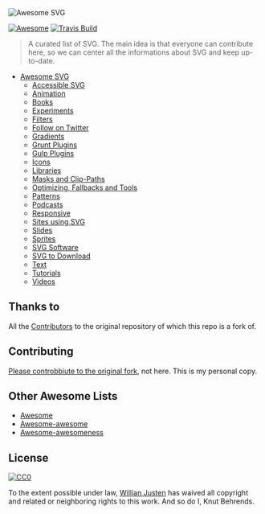 <img src="https://rawgit.com/willianjusten/awesome-svg/master/logo.svg" alt="Awesome SVG">

[![Awesome](https://cdn.rawgit.com/sindresorhus/awesome/d7305f38d29fed78fa85652e3a63e154dd8e8829/media/badge.svg)](https://github.com/sindresorhus/awesome) [![Travis Build](https://travis-ci.org/willianjusten/awesome-svg.svg?branch=master)](https://travis-ci.org/willianjusten/awesome-svg)

> A curated list of SVG. The main idea is that everyone can contribute here, so we can center all the informations about SVG and keep up-to-date.

- [Awesome SVG](#awesome-svg)
  - [Accessible SVG](topics/Accessibility.md)
  - [Animation](topics/Animation.md)
  - [Books](topics/Books.md)
  - [Experiments](topics/Experiments.md)
  - [Filters](topics/Filters.md)
  - [Follow on Twitter](topics/Follow-twitter.md)
  - [Gradients](topics/Gradients.md)
  - [Grunt Plugins](topics/Grunt-plugins.md)
  - [Gulp Plugins](topics/Gulp-plugins.md)
  - [Icons](topics/Icons.md)
  - [Libraries](topics/Libraries.md)
  - [Masks and Clip-Paths](topics/Masks-clips.md)
  - [Optimizing, Fallbacks and Tools](topics/Optimization-tools.md)
  - [Patterns](topics/Patterns.md)
  - [Podcasts](topics/Podcasts.md)
  - [Responsive](topics/Responsive.md)
  - [Sites using SVG](topics/Sites-using-svg.md)
  - [Slides](topics/Slides.md)
  - [Sprites](topics/Sprites.md)
  - [SVG Software](topics/Softwares.md)
  - [SVG to Download](topics/Downloads.md)
  - [Text](topics/Text.md)
  - [Tutorials](topics/Tutorials.md)
  - [Videos](topics/Videos.md)

## Thanks to

All the [Contributors](https://github.com/willianjusten/awesome-svg/graphs/contributors) to the original repository of which this repo is a fork of.

## Contributing

 [Please controbbiute to the original fork](https://github.com/willianjusten/awesome-svg/blob/master/contributing.md), not here. This is my personal copy.

## Other Awesome Lists

- [Awesome](https://github.com/sindresorhus/awesome)
- [Awesome-awesome](https://github.com/emijrp/awesome-awesome)
- [Awesome-awesomeness](https://github.com/bayandin/awesome-awesomeness)

## License

[![CC0](https://i.creativecommons.org/l/by/4.0/88x31.png)](https://creativecommons.org/licenses/by/4.0/)

To the extent possible under law, [Willian Justen](https://github.com/willianjusten) has waived all copyright and related or neighboring rights to this work. And so do I, Knut Behrends.
